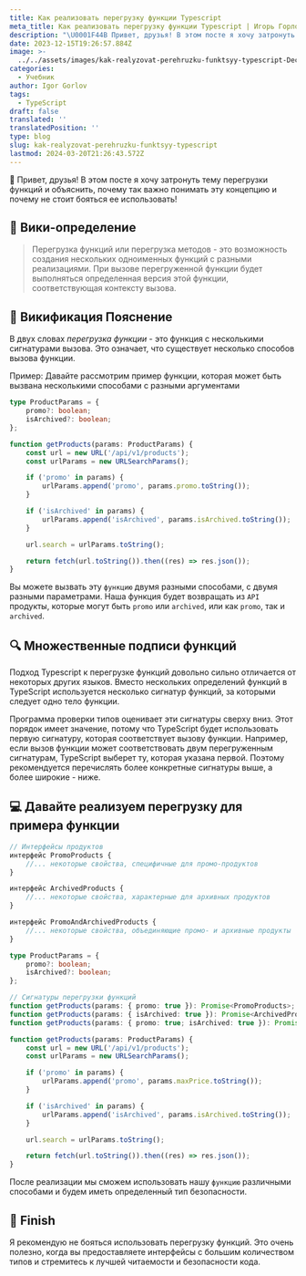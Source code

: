 ```yaml
---
title: Как реализовать перегрузку функции Typescript
meta_title: Как реализовать перегрузку функции Typescript | Игорь Горлов - Фронтeндер
description: "\U0001F44B Привет, друзья! В этом посте я хочу затронуть тему перегрузки функций и объяснить, почему так важно понимать эту концепцию и почему не стоит бояться ее испо"
date: 2023-12-15T19:26:57.884Z
image: >-
  ../../assets/images/kak-realyzovat-perehruzku-funktsyy-typescript-Dec-15-2023.avif
categories:
  - Учебник
author: Igor Gorlov
tags:
  - TypeScript
draft: false
translated: ''
translatedPosition: ''
type: blog
slug: kak-realyzovat-perehruzku-funktsyy-typescript
lastmod: 2024-03-20T21:26:43.572Z
---
```


👋 Привет, друзья! В этом посте я хочу затронуть тему перегрузки функций и объяснить, почему так важно понимать эту концепцию и почему не стоит бояться ее использовать!

## [](https://dev.to/dealwith/how-to-implement-typescript-function-overload-1ogb#wiki-definition)📃 Вики-определение

> Перегрузка функций или перегрузка методов - это возможность создания нескольких одноименных функций с разными реализациями. При вызове перегруженной функции будет выполняться определенная версия этой функции, соответствующая контексту вызова.

## [](https://dev.to/dealwith/how-to-implement-typescript-function-overload-1ogb#wiki-definition-explanation)🧐 Викификация Пояснение

В двух словах _перегрузка функции_ - это функция с несколькими сигнатурами вызова. Это означает, что существует несколько способов вызова функции.

Пример:
Давайте рассмотрим пример функции, которая может быть вызвана несколькими способами с разными аргументами

```ts
type ProductParams = {
	promo?: boolean;
	isArchived?: boolean;
};

function getProducts(params: ProductParams) {
	const url = new URL('/api/v1/products');
	const urlParams = new URLSearchParams();

	if ('promo' in params) {
		urlParams.append('promo', params.promo.toString());
	}

	if ('isArchived' in params) {
		urlParams.append('isArchived', params.isArchived.toString());
	}

	url.search = urlParams.toString();

	return fetch(url.toString()).then((res) => res.json());
}
```

Вы можете вызвать эту `функцию` двумя разными способами, с двумя разными параметрами. Наша функция будет возвращать из `API` продукты, которые могут быть `promo` или `archived`, или как `promo`, так и `archived`.

## [](https://dev.to/dealwith/how-to-implement-typescript-function-overload-1ogb#multiple-function-signatures)🔍 Множественные подписи функций

Подход Typescript к перегрузке функций довольно сильно отличается от некоторых других языков. Вместо нескольких определений функций в TypeScript используется несколько сигнатур функций, за которыми следует одно тело функции.

Программа проверки типов оценивает эти сигнатуры сверху вниз. Этот порядок имеет значение, потому что TypeScript будет использовать первую сигнатуру, которая соответствует вызову функции. Например, если вызов функции может соответствовать двум перегруженным сигнатурам, TypeScript выберет ту, которая указана первой. Поэтому рекомендуется перечислять более конкретные сигнатуры выше, а более широкие - ниже.

## [](https://dev.to/dealwith/how-to-implement-typescript-function-overload-1ogb#lets-implement-the-overloading-for-the-example-function)💻 Давайте реализуем перегрузку для примера функции

```ts
// Интерфейсы продуктов
интерфейс PromoProducts {
	//... некоторые свойства, специфичные для промо-продуктов
}

интерфейс ArchivedProducts {
	//... некоторые свойства, характерные для архивных продуктов
}

интерфейс PromoAndArchivedProducts {
	//... некоторые свойства, объединяющие промо- и архивные продукты
}

type ProductParams = {
	promo?: boolean;
	isArchived?: boolean;
};

// Сигнатуры перегрузки функций
function getProducts(params: { promo: true }): Promise<PromoProducts>;
function getProducts(params: { isArchived: true }): Promise<ArchivedProducts>;
function getProducts(params: { promo: true; isArchived: true }): Promise<PromoAndArchivedProducts>;

function getProducts(params: ProductParams) {
	const url = new URL('/api/v1/products');
	const urlParams = new URLSearchParams();

	if ('promo' in params) {
		urlParams.append('promo', params.maxPrice.toString());
	}

	if ('isArchived' in params) {
		urlParams.append('isArchived', params.isArchived.toString());
	}

	url.search = urlParams.toString();

	return fetch(url.toString()).then((res) => res.json());
}
```

После реализации мы сможем использовать нашу `функцию` различными способами и будем иметь определенный тип безопасности.

## [](https://dev.to/dealwith/how-to-implement-typescript-function-overload-1ogb#finish)🏁 Finish

Я рекомендую не бояться использовать перегрузку функций. Это очень полезно, когда вы предоставляете интерфейсы с большим количеством типов и стремитесь к лучшей читаемости и безопасности кода.

